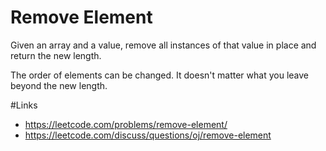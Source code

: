 # Remove Element
Given an array and a value, remove all instances of that value in place and return the new length.

The order of elements can be changed. It doesn't matter what you leave beyond the new length.

#Links
- https://leetcode.com/problems/remove-element/
- https://leetcode.com/discuss/questions/oj/remove-element